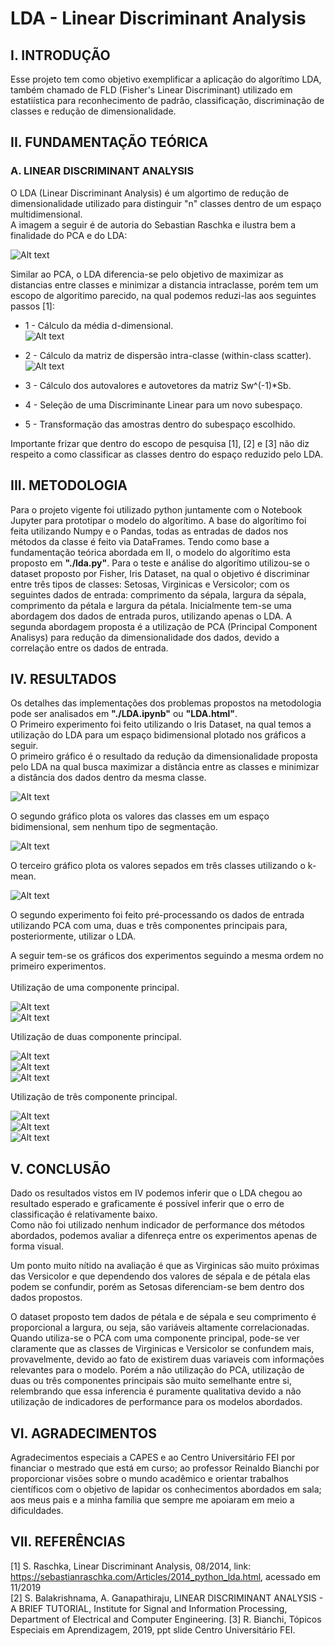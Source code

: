 # LDA - Linear Discriminant Analysis #

## I.	 INTRODUÇÃO ##
Esse projeto tem como objetivo exemplificar a aplicação do algorítimo LDA, também chamado de FLD (Fisher's Linear 
Discriminant) utilizado em estatiística para reconhecimento de padrão, classificação, discriminação de classes e 
redução de dimensionalidade.

## II.	FUNDAMENTAÇÃO TEÓRICA ##

### A.	LINEAR DISCRIMINANT ANALYSIS ###
O LDA (Linear Discriminant Analysis) é um algortimo de redução de dimensionalidade utilizado para distinguir "n"
classes dentro de um espaço multidimensional.<br>
A imagem a seguir é de autoria do Sebastian Raschka e ilustra bem a finalidade do PCA e do LDA:<br>

![Alt text](images/lda-comp-pca.png?)

Similar ao PCA, o LDA diferencia-se pelo objetivo de maximizar as distancias entre classes e minimizar a distancia
intraclasse, porém tem um escopo de algoritimo parecido, na qual podemos reduzi-las aos seguintes passos [1]:

* 1 - Cálculo da média d-dimensional.<br>
![Alt text](images/lda-equation01.png?)

* 2 - Cálculo da matriz de dispersão intra-classe (within-class scatter).<br>
![Alt text](images/lda-equation02.png?)

* 3 - Cálculo dos autovalores e autovetores da matriz Sw^(-1)*Sb.<br>

* 4 - Seleção de uma Discriminante Linear para um novo subespaço.<br>

* 5 - Transformação das amostras dentro do subespaço escolhido.<br> 

Importante frizar que dentro do escopo de pesquisa [1], [2] e [3] não diz respeito a como classificar as classes
dentro do espaço reduzido pelo LDA.

## III.	METODOLOGIA ##
Para o projeto vigente foi utilizado python juntamente com o Notebook Jupyter para prototipar o modelo do
algorítimo. A base do algorítimo foi feita utilizando Numpy e o Pandas, todas as entradas de dados nos métodos da
classe é feito via DataFrames.
Tendo como base a fundamentação teórica abordada em II, o modelo do algorítimo esta proposto em <b>"./lda.py"</b>.
Para o teste e análise do algorítimo utilizou-se o dataset proposto por Fisher, Iris Dataset, na qual o objetivo é
discriminar entre três tipos de classes: Setosas, Virginicas e Versicolor; com os seguintes dados de entrada:
comprimento da sépala, largura da sépala, comprimento da pétala e largura da pétala.
Inicialmente tem-se uma abordagem dos dados de entrada puros, utilizando apenas o LDA. A segunda abordagem proposta
é a utilização de PCA (Principal Component Analisys) para redução da dimensionalidade dos dados, devido a correlação
entre os dados de entrada.

## IV. RESULTADOS ##
Os detalhes das implementações dos problemas propostos na metodologia pode ser analisados em <b>"./LDA.ipynb"</b> 
ou <b>"LDA.html"</b>.<br>
O Primeiro experimento foi feito utilizando o Iris Dataset, na qual temos a utilização do LDA para um espaço bidimensional
plotado nos gráficos a seguir.<br>
O primeiro gráfico é o resultado da redução da dimensionalidade proposta pelo LDA na qual busca maximizar a distância
entre as classes e minimizar a distância dos dados dentro da mesma classe.

![Alt text](images/ex1-graph01.png?)

O segundo gráfico plota os valores das classes em um espaço bidimensional, sem nenhum tipo de segmentação.

![Alt text](images/ex1-graph02.png?)

O terceiro gráfico plota os valores sepados em três classes utilizando o k-mean.

![Alt text](images/ex1-graph03.png?)

O segundo experimento foi feito pré-processando os dados de entrada utilizando PCA com uma, duas e três componentes
principais para, posteriormente, utilizar o LDA.

A seguir tem-se os gráficos dos experimentos seguindo a mesma ordem no primeiro experimentos.<br><br>
Utilização de uma componente principal.

![Alt text](images/ex2-pc1-graph01.png?)<br>
![Alt text](images/ex2-pc1-graph02.png?)

Utilização de duas componente principal.

![Alt text](images/ex2-pc2-graph01.png?)<br>
![Alt text](images/ex2-pc2-graph02.png?)<br>
![Alt text](images/ex2-pc2-graph03.png?)

Utilização de três componente principal.

![Alt text](images/ex2-pc3-graph01.png?)<br>
![Alt text](images/ex2-pc3-graph02.png?)<br>
![Alt text](images/ex2-pc3-graph03.png?)


## V. CONCLUSÃO ##
Dado os resultados vistos em IV podemos inferir que o LDA chegou ao resultado esperado e graficamente é possível inferir
que o erro de classificação é relativamente baixo.<br>
Como não foi utilizado nenhum indicador de performance dos métodos abordados, podemos avaliar a difenreça entre os
experimentos apenas de forma visual.<br>

Um ponto muito nítido na avaliação é que as Virginicas são muito próximas das Versicolor e que dependendo dos valores
de sépala e de pétala elas podem se confundir, porém as Setosas diferenciam-se bem dentro dos dados propostos.<br>

O dataset proposto tem dados de pétala e de sépala e seu comprimento é proporcional a largura, ou seja, são variáveis
altamente correlacionadas. Quando utiliza-se o PCA com uma componente principal, pode-se ver claramente que as classes
de Virginicas e Versicolor se confundem mais, provavelmente, devido ao fato de existirem duas variaveis com informações
relevantes para o modelo. Porém a não utilização do PCA, utilização de duas ou três componentes principais são muito
semelhante entre si, relembrando que essa inferencia é puramente qualitativa devido a não utilização de indicadores de
performance para os modelos abordados.

## VI. AGRADECIMENTOS ##

Agradecimentos especiais a CAPES e ao Centro Universitário FEI por financiar o mestrado que está em curso; 
ao professor Reinaldo Bianchi por proporcionar visões sobre o mundo acadêmico e orientar trabalhos científicos 
com o objetivo de lapidar os conhecimentos abordados em sala; aos meus pais e a minha família que sempre me 
apoiaram em meio a dificuldades.

## VII. REFERÊNCIAS ##

[1] S. Raschka, Linear Discriminant Analysis, 08/2014, link: https://sebastianraschka.com/Articles/2014_python_lda.html, acessado em 11/2019<br>
[2] S. Balakrishnama, A. Ganapathiraju, LINEAR DISCRIMINANT ANALYSIS - A BRIEF TUTORIAL, Institute for Signal and Information Processing, Department of Electrical and Computer Engineering.
[3]	R. Bianchi, Tópicos Especiais em Aprendizagem, 2019, ppt slide Centro Universitário FEI.